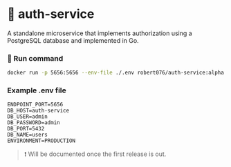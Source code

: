 # 🔐 auth-service

A standalone microservice that implements authorization using a PostgreSQL database and implemented in Go.

### 🚀 Run command

```bash
docker run -p 5656:5656 --env-file ./.env robert076/auth-service:alpha
```

### Example .env file

```
ENDPOINT_PORT=5656
DB_HOST=auth-service
DB_USER=admin
DB_PASSWORD=admin
DB_PORT=5432
DB_NAME=users
ENVIRONMENT=PRODUCTION
```

> ❗️ Will be documented once the first release is out.
